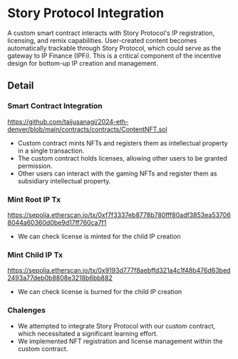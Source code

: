 # Story Protocol Integration

A custom smart contract interacts with Story Protocol's IP registration, licensing, and remix capabilities. User-created content becomes automatically trackable through Story Protocol, which could serve as the gateway to IP Finance (IPFi). This is a critical component of the incentive design for bottom-up IP creation and management.

## Detail

### Smart Contract Integration

https://github.com/taijusanagi/2024-eth-denver/blob/main/contracts/contracts/ContentNFT.sol

- Custom contract mints NFTs and registers them as intellectual property in a single transaction.
- The custom contract holds licenses, allowing other users to be granted permission.
- Other users can interact with the gaming NFTs and register them as subsidiary intellectual property.

### Mint Root IP Tx

https://sepolia.etherscan.io/tx/0xf7f3337eb8778b780fff80adf3853ea537068044a60360d0be9d17ff760ca7f1

- We can check license is minted for the child IP creation

### Mint Child IP Tx

https://sepolia.etherscan.io/tx/0x9193d777f8aebffd321a4c1f48b476d63bed2493a77deb0b8808e3218b6bb882

- We can check license is burned for the child IP creation

### Chalenges

- We attempted to integrate Story Protocol with our custom contract, which necessitated a significant learning effort.
- We implemented NFT registration and license management within the custom contract.
